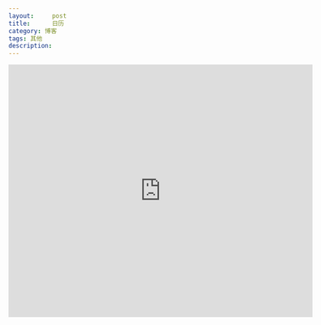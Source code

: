 ```yaml
---
layout:     post
title:      日历
category: 博客
tags: 其他
description: 
---
```

<iframe src="https://www.google.com/calendar/embed?showTitle=0&amp;showNav=0&amp;showPrint=0&amp;showTabs=0&amp;showCalendars=0&amp;showTz=0&amp;height=500&amp;wkst=1&amp;bgcolor=%23FFFFFF&amp;ctz=Asia%2FShanghai" style=" border-width:0 " width="600" height="500" frameborder="0" scrolling="no"></iframe>
